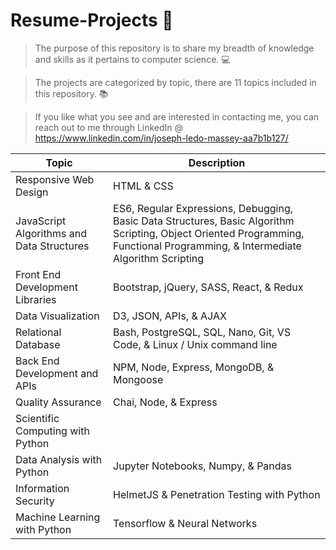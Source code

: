 # Resume-Projects 🙂

> The purpose of this repository is to share my breadth of knowledge and skills as it pertains to computer science.  💻 

> The projects are categorized by topic, there are 11 topics included in this repository. 📚

> If you like what you see and are interested in contacting me, you can reach out to me through LinkedIn @ https://www.linkedin.com/in/joseph-ledo-massey-aa7b1b127/

| Topic | Description |
| ----------- | ----------- |
| Responsive Web Design | HTML & CSS |
| JavaScript Algorithms and Data Structures | ES6, Regular Expressions, Debugging, Basic Data Structures, Basic Algorithm Scripting, Object Oriented Programming, Functional Programming, & Intermediate Algorithm Scripting|
| Front End Development Libraries  | Bootstrap, jQuery, SASS, React, & Redux |
| Data Visualization | D3, JSON, APIs, & AJAX |
| Relational Database | Bash, PostgreSQL, SQL, Nano, Git, VS Code, & Linux / Unix command line |
| Back End Development and APIs | NPM, Node, Express, MongoDB, & Mongoose |
| Quality Assurance  | Chai, Node, & Express |
| Scientific Computing with Python | |
| Data Analysis with Python | Jupyter Notebooks, Numpy, & Pandas |
| Information Security | HelmetJS & Penetration Testing with Python |
| Machine Learning with Python | Tensorflow & Neural Networks |
